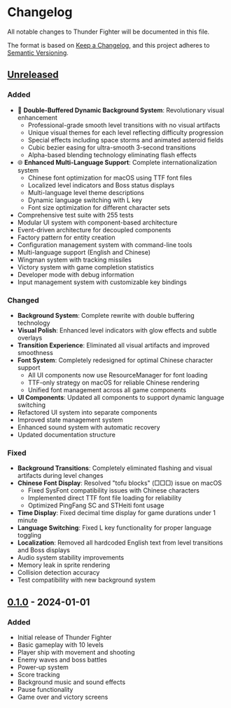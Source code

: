 # Changelog

All notable changes to Thunder Fighter will be documented in this file.

The format is based on [Keep a Changelog](https://keepachangelog.com/en/1.0.0/),
and this project adheres to [Semantic Versioning](https://semver.org/spec/v2.0.0.html).

## [Unreleased]

### Added
- 🎨 **Double-Buffered Dynamic Background System**: Revolutionary visual enhancement
  - Professional-grade smooth level transitions with no visual artifacts
  - Unique visual themes for each level reflecting difficulty progression
  - Special effects including space storms and animated asteroid fields
  - Cubic bezier easing for ultra-smooth 3-second transitions
  - Alpha-based blending technology eliminating flash effects
- 🌐 **Enhanced Multi-Language Support**: Complete internationalization system
  - Chinese font optimization for macOS using TTF font files
  - Localized level indicators and Boss status displays
  - Multi-language level theme descriptions
  - Dynamic language switching with L key
  - Font size optimization for different character sets
- Comprehensive test suite with 255 tests
- Modular UI system with component-based architecture
- Event-driven architecture for decoupled components
- Factory pattern for entity creation
- Configuration management system with command-line tools
- Multi-language support (English and Chinese)
- Wingman system with tracking missiles
- Victory system with game completion statistics
- Developer mode with debug information
- Input management system with customizable key bindings

### Changed
- **Background System**: Complete rewrite with double buffering technology
- **Visual Polish**: Enhanced level indicators with glow effects and subtle overlays
- **Transition Experience**: Eliminated all visual artifacts and improved smoothness
- **Font System**: Completely redesigned for optimal Chinese character support
  - All UI components now use ResourceManager for font loading
  - TTF-only strategy on macOS for reliable Chinese rendering
  - Unified font management across all game components
- **UI Components**: Updated all components to support dynamic language switching
- Refactored UI system into separate components
- Improved state management system
- Enhanced sound system with automatic recovery
- Updated documentation structure

### Fixed
- **Background Transitions**: Completely eliminated flashing and visual artifacts during level changes
- **Chinese Font Display**: Resolved "tofu blocks" (□□□) issue on macOS
  - Fixed SysFont compatibility issues with Chinese characters
  - Implemented direct TTF font file loading for reliability
  - Optimized PingFang SC and STHeiti font usage
- **Time Display**: Fixed decimal time display for game durations under 1 minute
- **Language Switching**: Fixed L key functionality for proper language toggling
- **Localization**: Removed all hardcoded English text from level transitions and Boss displays
- Audio system stability improvements
- Memory leak in sprite rendering
- Collision detection accuracy
- Test compatibility with new background system

## [0.1.0] - 2024-01-01

### Added
- Initial release of Thunder Fighter
- Basic gameplay with 10 levels
- Player ship with movement and shooting
- Enemy waves and boss battles
- Power-up system
- Score tracking
- Background music and sound effects
- Pause functionality
- Game over and victory screens

[Unreleased]: https://github.com/mike861/thunder_fighter/compare/v0.1.0...HEAD
[0.1.0]: https://github.com/mike861/thunder_fighter/releases/tag/v0.1.0 